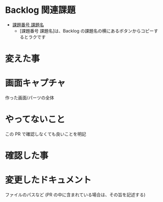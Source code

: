 # Backlog 関連課題

- [課題番号 課題名](url)
  - [課題番号 課題名]は、Backlog の課題名の横にあるボタンからコピーするとラクです

# 変えた事

# 画面キャプチャ

作った画面/パーツの全体

# やってないこと

この PR で確認しなくても良いことを明記

# 確認した事

# 変更したドキュメント

ファイルのパスなど
(PR の中に含まれている場合は、その旨を記述する)
